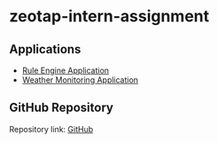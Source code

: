 # zeotap-intern-assignment

## Applications
- [Rule Engine Application](rule_engine/README.md)
- [Weather Monitoring Application](weather_monitor/README.md)

## GitHub Repository
Repository link: [GitHub](https://github.com/Tulasimani1426/zeotap-intern-assignment)

